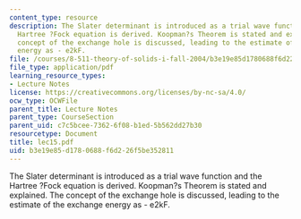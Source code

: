 ```yaml
---
content_type: resource
description: The Slater determinant is introduced as a trial wave function and the
  Hartree ?Fock equation is derived. Koopman?s Theorem is stated and explained. The
  concept of the exchange hole is discussed, leading to the estimate of the exchange
  energy as - e2kF.
file: /courses/8-511-theory-of-solids-i-fall-2004/b3e19e85d1780688f6d226f5be352811_lec15.pdf
file_type: application/pdf
learning_resource_types:
- Lecture Notes
license: https://creativecommons.org/licenses/by-nc-sa/4.0/
ocw_type: OCWFile
parent_title: Lecture Notes
parent_type: CourseSection
parent_uid: c7c5bcee-7362-6f08-b1ed-5b562dd27b30
resourcetype: Document
title: lec15.pdf
uid: b3e19e85-d178-0688-f6d2-26f5be352811
---
```

The Slater determinant is introduced as a trial wave function and the Hartree ?Fock equation is derived. Koopman?s Theorem is stated and explained. The concept of the exchange hole is discussed, leading to the estimate of the exchange energy as - e2kF.